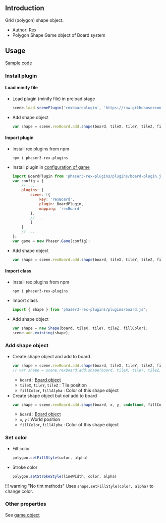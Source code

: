 ## Introduction

Grid (polygon) shape object.

- Author: Rex
- Polygon Shape Game object of Board system

## Usage

[Sample code](https://github.com/rexrainbow/phaser3-rex-notes/tree/master/examples/board)

### Install plugin

#### Load minify file

- Load plugin (minify file) in preload stage
    ```javascript
    scene.load.scenePlugin('rexboardplugin', 'https://raw.githubusercontent.com/rexrainbow/phaser3-rex-notes/master/dist/rexboardplugin.min.js', 'rexBoard', 'rexBoard');
    ```
- Add shape object
    ```javascript
    var shape = scene.rexBoard.add.shape(board, tileX, tileY, tileZ, fillColor);
    ```

#### Import plugin

- Install rex plugins from npm
    ```
    npm i phaser3-rex-plugins
    ```
- Install plugin in [configuration of game](game.md#configuration)
    ```javascript
    import BoardPlugin from 'phaser3-rex-plugins/plugins/board-plugin.js';
    var config = {
        // ...
        plugins: {
            scene: [{
                key: 'rexBoard',
                plugin: BoardPlugin,
                mapping: 'rexBoard'
            },
            // ...
            ]
        }
        // ...
    };
    var game = new Phaser.Game(config);
    ```
- Add shape object
    ```javascript
    var shape = scene.rexBoard.add.shape(board, tileX, tileY, tileZ, fillColor);
    ```

#### Import class

- Install rex plugins from npm
    ```
    npm i phaser3-rex-plugins
    ```
- Import class
    ```javascript
    import { Shape } from 'phaser3-rex-plugins/plugins/board.js';
    ```
- Add shape object
    ```javascript
    var shape = new Shape(board, tileX, tileY, tileZ, fillColor);
    scene.add.existing(shape);
    ```

### Add shape object

- Create shape object and add to board
    ```javascript
    var shape = scene.rexBoard.add.shape(board, tileX, tileY, tileZ, fillColor);
    // var shape = scene.rexBoard.add.shape(board, tileX, tileY, tileZ, fillColor, fillAlpha);
    ```
    - `board` : [Board object](board.md)
    - `tileX`, `tileY`, `tileZ` : Tile position
    - `fillColor`, `fillAlpha` : Color of this shape object
- Create shape object but *not* add to board
    ```javascript
    var shape = scene.rexBoard.add.shape(board, x, y, undefined, fillColor, fillAlpha, false);
    ```
    - `board` : [Board object](board.md)
    - `x`, `y` : World position
    - `fillColor`, `fillAlpha` : Color of this shape object


### Set color

- Fill color
    ```javascript
    polygon.setFillStyle(color, alpha)
    ```
- Stroke color
    ```javascript
    polygon.setStrokeStyle(lineWidth, color, alpha)
    ```

!!! warning "No tint methods"
    Uses `shape.setFillStyle(color, alpha)` to change color.

### Other properties

See [game object](gameobject.md)
